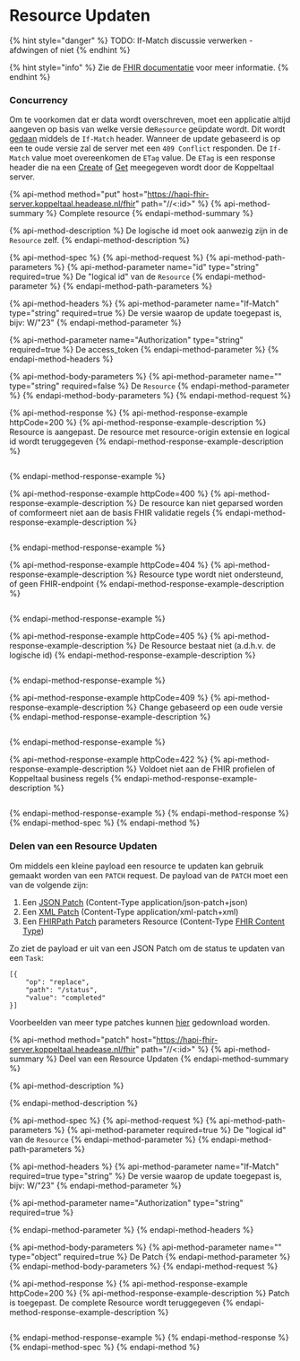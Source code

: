 # Resource Updaten

{% hint style="danger" %}
TODO: If-Match discussie verwerken  - afdwingen of niet
{% endhint %}

{% hint style="info" %}
Zie de [FHIR documentatie](https://www.hl7.org/fhir/http.html#update) voor meer informatie.
{% endhint %}

### Concurrency

Om te voorkomen dat er data wordt overschreven, moet een applicatie altijd aangeven op basis van welke versie de`Resource` geüpdate wordt. Dit wordt [gedaan](https://www.hl7.org/fhir/http.html#concurrency) middels de `If-Match` header. Wanneer de update gebaseerd is op een te oude versie zal de server met een `409 Conflict` responden. De `If-Match` value moet overeenkomen de `ETag` value. De `ETag` is een response header die na een [Create](resource-aanmaken.md) of [Get](resource-ophalen.md) meegegeven wordt door de Koppeltaal server.

{% api-method method="put" host="https://hapi-fhir-server.koppeltaal.headease.nl/fhir" path="/<Resource>/<:id>" %}
{% api-method-summary %}
Complete resource
{% endapi-method-summary %}

{% api-method-description %}
De logische id moet ook aanwezig zijn in de `Resource` zelf.
{% endapi-method-description %}

{% api-method-spec %}
{% api-method-request %}
{% api-method-path-parameters %}
{% api-method-parameter name="id" type="string" required=true %}
De "logical id" van de `Resource`
{% endapi-method-parameter %}
{% endapi-method-path-parameters %}

{% api-method-headers %}
{% api-method-parameter name="If-Match" type="string" required=true %}
De versie waarop de update toegepast is, bijv: W/"23"
{% endapi-method-parameter %}

{% api-method-parameter name="Authorization" type="string" required=true %}
De access\_token
{% endapi-method-parameter %}
{% endapi-method-headers %}

{% api-method-body-parameters %}
{% api-method-parameter name="" type="string" required=false %}
De `Resource`
{% endapi-method-parameter %}
{% endapi-method-body-parameters %}
{% endapi-method-request %}

{% api-method-response %}
{% api-method-response-example httpCode=200 %}
{% api-method-response-example-description %}
Resource is aangepast. De resource met resource-origin extensie en logical id wordt teruggegeven
{% endapi-method-response-example-description %}

```

```
{% endapi-method-response-example %}

{% api-method-response-example httpCode=400 %}
{% api-method-response-example-description %}
De resource kan niet geparsed worden of comformeert niet aan de basis FHIR validatie regels
{% endapi-method-response-example-description %}

```

```
{% endapi-method-response-example %}

{% api-method-response-example httpCode=404 %}
{% api-method-response-example-description %}
Resource type wordt niet ondersteund, of geen FHIR-endpoint
{% endapi-method-response-example-description %}

```

```
{% endapi-method-response-example %}

{% api-method-response-example httpCode=405 %}
{% api-method-response-example-description %}
De Resource bestaat niet \(a.d.h.v. de logische id\)
{% endapi-method-response-example-description %}

```

```
{% endapi-method-response-example %}

{% api-method-response-example httpCode=409 %}
{% api-method-response-example-description %}
Change gebaseerd op een oude versie
{% endapi-method-response-example-description %}

```

```
{% endapi-method-response-example %}

{% api-method-response-example httpCode=422 %}
{% api-method-response-example-description %}
Voldoet niet aan de FHIR profielen of Koppeltaal business regels
{% endapi-method-response-example-description %}

```

```
{% endapi-method-response-example %}
{% endapi-method-response %}
{% endapi-method-spec %}
{% endapi-method %}

### Delen van een Resource Updaten

Om middels een kleine payload een  resource  te updaten kan gebruik gemaakt worden van een  `PATCH` request. De payload van de `PATCH` moet een van de volgende zijn:

1. Een [JSON Patch](https://datatracker.ietf.org/doc/html/rfc6902)  \(Content-Type application/json-patch+json\)
2. Een [XML Patch](https://datatracker.ietf.org/doc/html/rfc5261)  \(Content-Type application/xml-patch+xml\)
3. Een [FHIRPath Patch](https://www.hl7.org/fhir/fhirpatch.html) parameters Resource  \(Content-Type [FHIR Content Type](https://www.hl7.org/fhir/http.html#mime-type)\)

Zo ziet de payload er uit van een JSON Patch om de status te updaten van een `Task`:

```text
[{
    "op": "replace",
    "path": "/status",
    "value": "completed"
}]
```

Voorbeelden van meer type patches kunnen [hier](https://www.hl7.org/fhir/test-cases.zip) gedownload worden.

{% api-method method="patch" host="https://hapi-fhir-server.koppeltaal.headease.nl/fhir" path="/<Resource>/<:id>" %}
{% api-method-summary %}
Deel van een Resource Updaten
{% endapi-method-summary %}

{% api-method-description %}

{% endapi-method-description %}

{% api-method-spec %}
{% api-method-request %}
{% api-method-path-parameters %}
{% api-method-parameter required=true %}
De "logical id" van de `Resource`
{% endapi-method-parameter %}
{% endapi-method-path-parameters %}

{% api-method-headers %}
{% api-method-parameter name="If-Match" required=true type="string" %}
De versie waarop de update toegepast is, bijv: W/"23"
{% endapi-method-parameter %}

{% api-method-parameter name="Authorization" type="string" required=true %}

{% endapi-method-parameter %}
{% endapi-method-headers %}

{% api-method-body-parameters %}
{% api-method-parameter name="" type="object" required=true %}
De Patch
{% endapi-method-parameter %}
{% endapi-method-body-parameters %}
{% endapi-method-request %}

{% api-method-response %}
{% api-method-response-example httpCode=200 %}
{% api-method-response-example-description %}
Patch is toegepast. De complete Resource wordt teruggegeven
{% endapi-method-response-example-description %}

```

```
{% endapi-method-response-example %}
{% endapi-method-response %}
{% endapi-method-spec %}
{% endapi-method %}

